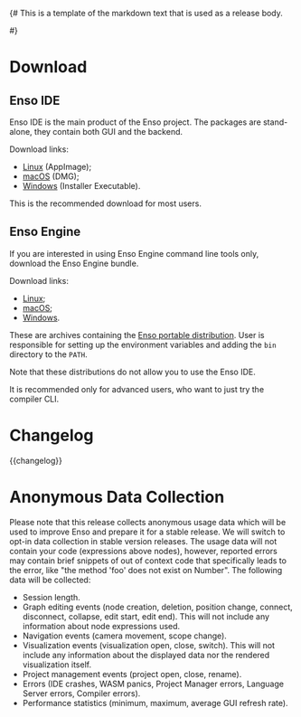 {# 
This is a template of the markdown text that is used as a release body.

#}

# Download

## Enso IDE

Enso IDE is the main product of the Enso project. The packages are stand-alone, they contain both GUI and the backend. 

Download links:
* [Linux]({{download_prefix}}/enso-linux-{{version}}.AppImage) (AppImage);
* [macOS]({{download_prefix}}/enso-mac-{{version}}.dmg) (DMG);
* [Windows]({{download_prefix}}/enso-win-{{version}}.exe) (Installer Executable).
 
This is the recommended download for most users.

## Enso Engine
If you are interested in using Enso Engine command line tools only, download the Enso Engine bundle.

Download links:
* [Linux]({{download_prefix}}/enso-bundle-{{version}}-linux-amd64.tar.gz);
* [macOS]({{download_prefix}}/enso-bundle-{{version}}-macos-amd64.tar.gz);
* [Windows]({{download_prefix}}/enso-bundle-{{version}}-windows-amd64.zip).

These are archives containing the [Enso portable distribution](https://enso.org/docs/developer/enso/distribution/distribution.html#portable-enso-distribution-layout). User is responsible for setting up the environment variables and adding the `bin` directory to the `PATH`.

Note that these distributions do not allow you to use the Enso IDE.

It is recommended only for advanced users, who want to just try the compiler CLI.

# Changelog
{{changelog}}

# Anonymous Data Collection
Please note that this release collects anonymous usage data which will be used
to improve Enso and prepare it for a stable release. We will switch to opt-in
data collection in stable version releases. The usage data will not contain your
code (expressions above nodes), however, reported errors may contain brief
snippets of out of context code that specifically leads to the error, like "the
method 'foo' does not exist on Number". The following data will be collected:

- Session length.
- Graph editing events (node creation, deletion, position change, connect, disconnect,
  collapse, edit start, edit end). This will not include any information about
  node expressions used.
- Navigation events (camera movement, scope change).
- Visualization events (visualization open, close, switch). This will not
  include any information about the displayed data nor the rendered
  visualization itself.
- Project management events (project open, close, rename).
- Errors (IDE crashes, WASM panics, Project Manager errors, Language Server
  errors, Compiler errors).
- Performance statistics (minimum, maximum, average GUI refresh rate).    
